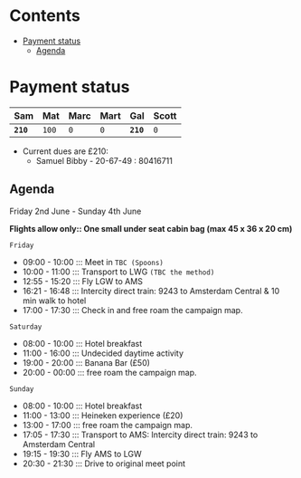 # Contents
- [Payment status](#payment-status-)
  - [Agenda](#agenda-)

# Payment status <a name="payment-status"></a>

Sam | Mat | Marc | Mart | Gal | Scott
--- | --- | --- | --- | --- | ---
**`210`** | `100` | `0` |`0` |**`210`** |`0` |

* Current dues are £210:
  * Samuel Bibby - 20-67-49 : 80416711


## Agenda <a name="agenda"></a>

Friday 2nd June - Sunday 4th June

**Flights allow only:: One small under seat cabin bag (max 45 x 36 x 20 cm)**

```Friday```
* 09:00 - 10:00 ::: Meet in ```TBC (Spoons)```
* 10:00 - 11:00 ::: Transport to LWG ```(TBC the method)```
* 12:55 - 15:20 ::: Fly LGW to AMS
* 16:21 - 16:48 ::: Intercity direct train: 9243 to Amsterdam Central & 10 min walk to hotel
* 17:00 - 17:30 ::: Check in and free roam the campaign map.


```Saturday```
* 08:00 - 10:00 ::: Hotel breakfast
* 11:00 - 16:00 ::: Undecided daytime activity
* 19:00 - 20:00 ::: Banana Bar (£50)
* 20:00 - 00:00 ::: free roam the campaign map.

```Sunday```
* 08:00 - 10:00 ::: Hotel breakfast
* 11:00 - 13:00 ::: Heineken experience (£20)
* 13:00 - 17:00 ::: free roam the campaign map.
* 17:05 - 17:30 ::: Transport to AMS: Intercity direct train: 9243 to Amsterdam Central
* 19:15 - 19:30 ::: Fly AMS to LGW
* 20:30 - 21:30 ::: Drive to original meet point
